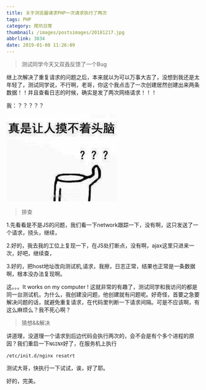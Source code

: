 ```yaml
---
title: 关于浏览器请求PHP一次请求执行了两次
tags: PHP
category: 爬坑日常
thumbnail: /images/postsimages/20181217.jpg
abbrlink: 3834
date: 2019-01-08 11:26:09
---
```


> 测试同学今天又双叒反馈了一个Bug

继上次解决了重复请求的问题之后，本来就以为可以万事大吉了，没想到我还是太年轻了，测试同学说，不行啊，老哥，你这个我点击了一次创建居然创建出来两条数据！！并且查看日志的时候，确实是发了两次网络请求！！！

我：？？？？？

![真是让人头秃啊](/images/postsimages/2018121701.jpg)

> 排查

1.先看看是不是JS的问题，我们看一下network跟踪一下，没有啊，这只发送了一个请求，挠头，继续，

2.好的，我去我的工位上复现一下，在JS处打断点，没有啊，ajax这里只进来一次，好吧，继续查，

3.好的，把host地址改向测试机,请求，我擦，日志正常，结果也正常是一条数据啊，根本没办法复现啊。

这。。。It works on my computer ! 这就非常的有趣了，测试同学和我访问的都是同一台测试机，为什么，我创建没问题，他创建就有问题呢。好奇怪，首要之急要解决问题的话，就避免重复请求，在代码里判断一下请求间隔。可是不应该啊，有这么麻烦么？我不死心啊？

> 猜想&&解决

讲道理，没道理一个请求到后边代码会执行两次的，会不会是有个多个进程的原因？我们重启一下`NGINX`好了，在服务机上执行

```shell
/etc/init.d/nginx resatrt
```

测试大哥，快执行一下试试，诶，好了耶。

好的，完美。
